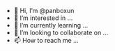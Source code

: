 - 👋 Hi, I’m @panboxun
- 👀 I’m interested in ...
- 🌱 I’m currently learning ...
- 💞️ I’m looking to collaborate on ...
- 📫 How to reach me ...

<!---
panboxun/panboxun is a ✨ special ✨ repository because its `README.md` (this file) appears on your GitHub profile.
You can click the Preview link to take a look at your changes.
--->
